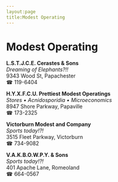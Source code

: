 ```yaml
---
layout:page
title:Modest Operating
---
```

# Modest Operating

**L.S.T.J.C.E. Cerastes & Sons**  
_Dreaming of Elephants?!!_  
9343 Wood St, Papachester  
☎ 119-6404



**H.Y.X.F.C.U. Prettiest Modest Operatings**  
_Stores • Acnidosporidia • Microeconomics_  
8947 Shore Parkway, Papaville  
☎ 173-2325



**Victorburn Modest and Company**  
_Sports today!?!_  
3515 Fleet Parkway, Victorburn  
☎ 734-9082



**V.A.K.B.O.W.P.Y. & Sons**  
_Sports today!?!_  
401 Apache Lane, Romeoland  
☎ 664-0567



